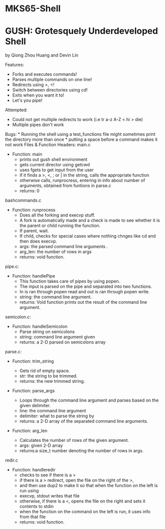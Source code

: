 # MKS65-Shell
# GUSH: Grotesquely Underdeveloped Shell

by Qiong Zhou Huang and Devin Lin

Features:
* Forks and executes commands!
* Parses multiple commands on one line!
* Redirects using >, <!
* Switch between directories using cd!
* Exits when you want it to!
* Let's you pipe!


Attempted:
  * Could not get multiple redirects to work (i.e tr a-z A-Z < hi > die)
  * Multiple pipes don't work

Bugs:
	* Running the shell using a test_functions file might sometimes print the directory more than once
	* putting a space before a command makes it not work
Files & Function Headers:
main.c

 * Function:  main
	 * prints out gush shell environment
	 * gets current director using getcwd
	 * uses fgets to get input from the user
	 * if it finds a >, <, ; or | in the string, calls the appropriate function
	 * otherwise calls, runprocress, entering in info about number of arguments, obtained from funtions in parse.c
	 * returns: 0

 
 bashcommands.c
 * Function:  runprocess
	 * Does all the forking and execvp stuff.
	 * A fork is automatically made and a check is made to see whether it is the parent or child running the function.
	 * If parent, wait.
	 * If child, checks for special cases where nothing chnges like cd and then does execvp.
	 * args: the parsed command line arguments .
	 * arg_len: the number of rows in args
	 * returns: void function. 

 
 pipe.c:
 * Function:  handlePipe
	 * This function takes care of pipes by using popen.
	 * The input is parsed on the pipe and separated into two functions.
	 * In is ran through popen read and out is ran through popen write.
	 * string: the command line argument.
	 * returns: Void function prints out the result of the command line argument.

 
 semicolon.c: 

 * Function:  handleSemicolon
	 * Parse string on semicolons
	 * string: command line argument given
	 * returns: a 2-D parsed on semicolons array
 
 parse.c:
 * Function:  trim_string
	 * Gets rid of empty space.
	 * str: the string to be trimmed.
	 * returns: the new trimmed string.

 * Function:  parse_args
	 * Loops through the command line argument and parses based on the given delimiter.
	 * line: the command line argument
	 * delimiter: what to parse the string by
	 * returns: a 2-D array of the separated command line arguments.

 * Function: arg_len
	 * Calculates the number of rows of the given argument.
	 * args: given 2-D array
	 * returns:a size_t number denoting the number of rows in args.
 
 redir.c
 * Function:  handleredir
	 * checks to see if there is a >
	 * if there is a > redirect, open the file on the right of the >,
	 * and then use dup2 to make it so that when the function on the left is run using
	 * execvp, stdout writes that file
	 * otherwise, if there is a <, opens the file on the right and sets it contents to stdin
	 * when the function on the command on the left is run, it uses info from that file
	 * returns: void function.
